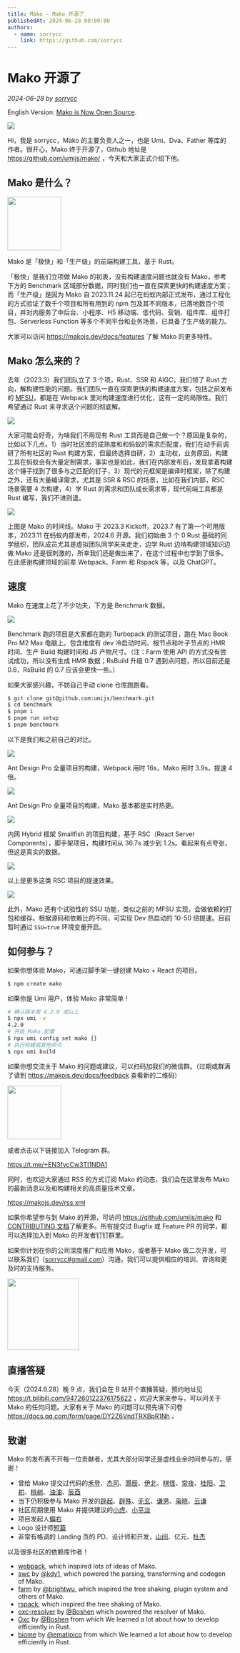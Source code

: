 ```yaml
---
title: Mako - Mako 开源了
publishedAt: 2024-06-28 00:00:00
authors:
  - name: sorrycc
    link: https://github.com/sorrycc
---
```


# Mako 开源了

_2024-06-28 by [sorrycc](https://github.com/sorrycc)_

English Version: [Mako is Now Open Source](./mako-open-sourced).

![](https://img.alicdn.com/imgextra/i4/O1CN01CK3ElF1kFaFzFBUiA_!!6000000004654-0-tps-1200-662.jpg)

Hi，我是 sorrycc，Mako 的主要负责人之一，也是 Umi、Dva、Father 等库的作者。很开心，Mako 终于开源了，Github 地址是 https://github.com/umijs/mako/ ，今天和大家正式介绍下他。

## Mako 是什么？

<img src="https://img.alicdn.com/imgextra/i4/O1CN01dvFN0j1e2rYBJpJGJ_!!6000000003814-2-tps-2048-2048.png_240x240.jpg" width="120" height="120" />

Mako 是「极快」和「生产级」的前端构建工具，基于 Rust。

「极快」是我们立项做 Mako 的初衷，没有构建速度问题也就没有 Mako，参考下方的 Benchmark 区域部分数据，同时我们也一直在探索更快的构建速度方案；而「生产级」是因为 Mako 自 2023.11.24 起已在蚂蚁内部正式发布，通过工程化的方式验证了数千个项目和所有用到的 npm 包及其不同版本，已落地数百个项目，并对内服务了中后台、小程序、H5 移动端、低代码、营销、组件库、组件打包、Serverless Function 等多个不同平台和业务场景，已具备了生产级的能力。

大家可以访问 https://makojs.dev/docs/features 了解 Mako 的更多特性。

## Mako 怎么来的？

去年（2023.3）我们团队立了 3 个项，Rust、SSR 和 AIGC，我们领了 Rust 方向，解构建性能的问题。我们团队一直在探索更快的构建速度方案，包括之前发布的 [MFSU](https://umijs.org/blog/mfsu-faster-than-vite)，都是在 Webpack 里对构建速度进行优化，这有一定的局限性。我们希望通过 Rust 来寻求这个问题的彻底解。

![](https://img.alicdn.com/imgextra/i2/O1CN01GDA0FY1mgixV0oGkA_!!6000000004984-2-tps-2772-1330.png_1200x1200.jpg)

大家可能会好奇，为啥我们不用现有 Rust 工具而是自己做一个？原因是复杂的，比如以下几点。1）当时社区库的成熟度和和蚂蚁的需求匹配度，我们在动手前调研了所有社区的 Rust 构建方案，但最终选择自研，2）主动权，业务原因，构建工具在蚂蚁会有大量定制需求，事实也是如此，我们在内部发布后，发现拿着构建这个锤子找到了很多与之匹配的钉子，3）现代的元框架是编译时框架，除了构建之外，还有大量编译需求，尤其是 SSR & RSC 的场景，比如在我们内部，RSC 场景需要 4 次构建，4）学 Rust 的需求和团队成长需求等，现代前端工具都是 Rust 编写，我们不进则退。

![](https://img.alicdn.com/imgextra/i3/O1CN012T9Nlo1WVFBDT64dK_!!6000000002793-2-tps-2090-854.png)

上图是 Mako 的时间线。Mako 于 2023.3 Kickoff，2023.7 有了第一个可用版本，2023.11 在蚂蚁内部发布，2024.6 开源。我们初始由 3 个 0 Rust 基础的同学组织，团队成员尤其是虚拟团队同学来来走走，边学 Rust 边啃构建领域知识边做 Mako 还是很刺激的，所幸我们还是做出来了，在这个过程中也学到了很多。在此感谢构建领域的前辈 Webpack、Farm 和 Rspack 等，以及 ChatGPT。

## 速度

Mako 在速度上花了不少功夫，下方是 Benchmark 数据。

![](https://img.alicdn.com/imgextra/i1/O1CN01Ibymuk1xrDoNp2jBg_!!6000000006496-2-tps-2018-340.png)

Benchmark 跑的项目是大家都在跑的 Turbopack 的测试项目，跑在 Mac Book Pro M2 Max 电脑上。包含维度有 dev 冷启动时间、根节点和叶子节点的 HMR 时间、生产 Build 构建时间和 JS 产物尺寸。（注：Farm 使用 API 的方式没有尝试成功，所以没有生成 HMR 数据；RsBuild 升级 0.7 遇到点问题，所以目前还是 0.6，RsBuild 的 0.7 应该会更快一些。）

如果大家感兴趣，不妨自己手动 clone 仓库跑跑看。

```bash
$ git clone git@github.com:umijs/benchmark.git
$ cd benchmark
$ pnpm i
$ pnpm run setup
$ pnpm benchmark
```

以下是我们和之前自己的对比。

![](https://img.alicdn.com/imgextra/i4/O1CN01UkKwZd1nsv7biyZKf_!!6000000005146-1-tps-825-365.gif)

Ant Design Pro 全量项目的构建，Webpack 用时 16s，Mako 用时 3.9s，提速 4 倍。

![](https://img.alicdn.com/imgextra/i3/O1CN0180np4N1oZyLr5911c_!!6000000005240-1-tps-1340-610.gif)

Ant Design Pro 全量项目的构建，Mako 基本都是实时热更。

![](https://img.alicdn.com/imgextra/i2/O1CN01LpdES21tqWkFN9mCg_!!6000000005953-1-tps-960-540.gif)

内网 Hybrid 框架 Smallfish 的项目构建，基于 RSC（React Server Components），脚手架项目，构建时间从 36.7s 减少到 1.2s。看起来有点夸张，但这是真实的数据。

![](https://img.alicdn.com/imgextra/i3/O1CN01L1HteO1uPKqayzb0u_!!6000000006029-2-tps-1538-494.png)

以上是更多这类 RSC 项目的提速效果。

![](https://img.alicdn.com/imgextra/i2/O1CN01bzKzwO1gnEtk9Z8pN_!!6000000004186-2-tps-2198-852.png)

此外，Mako 还有个试验性的 SSU 功能，类似之前的 MFSU 实现，会做依赖的打包和缓存。根据源码和依赖比的不同，可实现 Dev 热启动的 10-50 倍提速。目前暂时通过 `SSU=true` 环境变量开启。

## 如何参与？

如果你想体验 Mako，可通过脚手架一键创建 Mako + React 的项目。

```bash
$ npm create mako
```

如果你是 Umi 用户，体验 Mako 非常简单！

```bash
# 确认版本是 4.2.0 或以上
$ npx umi -v
4.2.0
# 开启 Mako 配置
$ npx umi config set mako {}
# 执行构建或其他命令
$ npx umi build
```

如果你想交流关于 Mako 的问题或建议，可以扫码加我们的微信群。（过期或群满了请到 https://makojs.dev/docs/feedback 查看新的二维码）

<img src="https://mdn.alipayobjects.com/huamei_lpyngx/afts/img/A*NbqoQJB25dAAAAAAAAAAAAAADjjvAQ/original" width="120" />

或者点击以下链接加入 Telegram 群。

https://t.me/+EN3fycCw3TI1NDA1

同时，也欢迎大家通过 RSS 的方式订阅 Mako 的动态，我们会在这里发布 Mako 的最新消息以及和构建相关的高质量技术文章。

https://makojs.dev/rss.xml

如果你希望参与到 Mako 的开源，可访问 https://github.com/umijs/mako 和 [CONTRIBUTING 文档](https://makojs.dev/docs/contributing)了解更多。所有提交过 Bugfix 或 Feature PR 的同学，都可以选择加入到 Mako 的开发者钉钉群里。

如果你计划在你的公司深度推广和应用 Mako，或者基于 Mako 做二次开发，可以联系我们（[sorrycc#gmail.com](mailto:sorrycc@gmail.com)）沟通，我们可以提供相应的培训、咨询和更及时的支持服务。

<img src="https://img.alicdn.com/imgextra/i4/O1CN01uWRI3O1Dy7RzGO3fy_!!6000000000284-1-tps-320-224.gif" width="160" />

## 直播答疑

今天（2024.6.28）晚 9 点，我们会在 B 站开个直播答疑，预约地址见 https://t.bilibili.com/947260122376175622 ，欢迎大家来参与，可以问关于 Mako 的任何问题。大家有关于 Mako 的问题可以预先填下问卷 https://docs.qq.com/form/page/DY2Z6VndTRXBpR1Nh 。

## 致谢

Mako 的发布离不开每一位贡献者，尤其大部分同学还是虚线业余时间参与的，感谢！

- 曾给 Mako 提交过代码的[禾登](https://github.com/hedeng9)、[杰司](https://github.com/jiesia)、[灏辰](https://github.com/Maple0817)、[伊北](https://github.com/vagusX)、[棋怪](https://github.com/chessl)、[常夜](https://github.com/HiLanXiao)、[桂阳](https://github.com/JackGuiYang12)、[卫初](https://github.com/zhangpanweb)、[桃树](https://github.com/ctts)、[油油](https://github.com/goo-yyh)、[辰酉](https://github.com/whyer11)
- 当下仍积极参与 Mako 开发的[辟起](https://github.com/PeachScript)、[辟殊](https://github.com/stormslowly)、[无玄](https://github.com/xusd320)、[谦男](https://github.com/LovePlayCode)、[枭晓](https://github.com/Jinbao1001)、[云谦](https://github.com/sorrycc)
- 社区前期使用 Mako 并提供建议的[小虎](https://github.com/xiaohuoni)、[小平淡](https://github.com/xierenyuan)
- 项目发起人[偏右](https://github.com/afc163)
- Logo 设计师[短篇](https://github.com/golevkadesign)
- 非常有格调的 Landing 页的 PD、设计师和开发，[山间](https://github.com/bupthly)、亿元、[杜杰](https://github.com/Wu-kung)

以及很多社区的依赖库作者！

- [webpack](https://github.com/webpack/webpack), which inspired lots of ideas of Mako.
- [swc](https://github.com/swc-project/swc) by [@kdy1](https://github.com/kdy1), which powered the parsing, transforming and codegen of Mako.
- [farm](https://github.com/farm-fe/farm) by [@brightwu](https://github.com/wre232114), which inspired the tree shaking, plugin system and others of Mako.
- [rspack](https://github.com/web-infra-dev/rspack), which inspired the tree shaking of Mako.
- [oxc-resolver](https://github.com/oxc-project/oxc-resolver) by [@Boshen](https://github.com/Boshen) which powered the resolver of Mako.
- [Oxc](https://github.com/oxc-project/oxc/) by [@Boshen](https://github.com/Boshen) from which We learned a lot about how to develop efficiently in Rust.
- [biome](https://github.com/biomejs/biome) by [@ematipico](https://github.com/ematipico) from which We learned a lot about how to develop efficiently in Rust.
